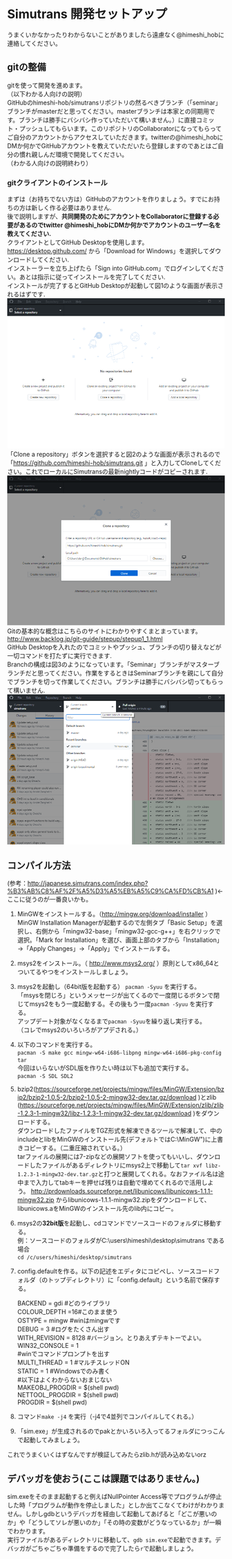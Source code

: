 # Simutrans 開発セットアップ

うまくいかなかったりわからないことがありましたら遠慮なく@himeshi_hobに連絡してください。

## gitの整備
gitを使って開発を進めます。  
（以下わかる人向けの説明）  
GitHubのhimeshi-hob/simutransリポジトリの然るべきブランチ（「seminar」ブランチがmasterだと思ってください。masterブランチは本家との同期用です。ブランチは勝手にバシバシ作っていただいて構いません。）に直接コミット・プッシュしてもらいます。このリポジトリのCollaboratorになってもらってご自分のアカウントからアクセスしていただきます。twitterの@himeshi_hobにDMか何かでGitHubアカウントを教えていただいたら登録しますのであとはご自分の慣れ親しんだ環境で開発してください。  
（わかる人向けの説明終わり）

### gitクライアントのインストール
まずは（お持ちでない方は）GitHubのアカウントを作りましょう。すでにお持ちの方は新しく作る必要はありません.  
後で説明しますが、**共同開発のためにアカウントをCollaboratorに登録する必要があるのでtwitter @himeshi_hobにDMか何かでアカウントのユーザー名を教えてください.**  
クライアントとしてGitHub Desktopを使用します。https://desktop.github.com/ から「Download for Windows」を選択してダウンロードしてください.  
インストーラーを立ち上げたら「Sign into GitHub.com」でログインしてください。あとは指示に従ってインストールを完了してください.  
インストールが完了するとGitHub Desktopが起動して図1のような画面が表示されるはずです.  
![図1](images/1.png "図1")  
「Clone a repository」ボタンを選択すると図2のような画面が表示されるので「https://github.com/himeshi-hob/simutrans.git 」と入力してCloneしてください。これでローカルにSimutransの最新nightlyコードがコピーされます.  
![図2](images/2.png "図2")  
Gitの基本的な概念はこちらのサイトにわかりやすくまとまっています。 http://www.backlog.jp/git-guide/stepup/stepup1_1.html  
GitHub Desktopを入れたのでコミットやプッシュ、ブランチの切り替えなどが一切コマンドを打たずに実行できます.  
Branchの構成は図3のようになっています。「Seminar」ブランチがマスターブランチだと思ってください。作業をするときはSeminarブランチを親にして自分でブランチを切って作業してください。ブランチは勝手にバシバシ切ってもらって構いません.  
![図3](images/3.png "図3")  

## コンパイル方法
(参考：http://japanese.simutrans.com/index.php?%B3%AB%C8%AF%2F%A5%D3%A5%EB%A5%C9%CA%FD%CB%A1 )←ここに従うのが一番良いかも。  
1. MinGWをインストールする。（http://mingw.org/download/installer ）  
MinGW Installation Managerが起動するので左側タブ「Basic Setup」を選択し、右側から「mingw32-base」「mingw32-gcc-g++」を右クリックで選択。「Mark for Installation」を選び、画面上部のタブから「Installation」→「Apply Changes」→「Apply」でインストールする。  
2. msys2をインストール。（ http://www.msys2.org/ ）原則としてx86_64とついてるやつをインストールしましょう。
3. msys2を起動し（64bit版を起動する） `pacman -Syuu` を実行する。  
「msysを閉じろ」というメッセージが出てくるので一度閉じるボタンで閉じてmsys2をもう一度起動する。その後もう一度`pacman -Syuu` を実行する。  
アップデート対象がなくなるまで`pacman -Syuu`を繰り返し実行する。  
（コレでmsys2のいろいろがアプデされる。）  
4. 以下のコマンドを実行する。  
`pacman -S make gcc mingw-w64-i686-libpng mingw-w64-i686-pkg-config tar`  
今回はいらないがSDL版を作りたい時は以下も追加で実行する。   
`pacman -S SDL SDL2`  
5. bzip2(https://sourceforge.net/projects/mingw/files/MinGW/Extension/bzip2/bzip2-1.0.5-2/bzip2-1.0.5-2-mingw32-dev.tar.gz/download )とzlib
(https://sourceforge.net/projects/mingw/files/MinGW/Extension/zlib/zlib-1.2.3-1-mingw32/libz-1.2.3-1-mingw32-dev.tar.gz/download )をダウンロードする。  
ダウンロードしたファイルをTGZ形式を解凍できるツールで解凍して、中のincludeとlibをMinGWのインストール先(デフォルトではC:\MinGW")に上書きコピーする。（二重圧縮されている。）  
tarファイルの展開には7-zipなどの展開ソフトを使ってもいいし、ダウンロードしたファイルがあるディレクトリにmsys2上で移動して`tar xvf libz-1.2.3-1-mingw32-dev.tar.gz`と打つと展開してくれる。なおファイル名は途中まで入力してtabキーを押せば残りは自動で埋めてくれるので活用しよう。
http://prdownloads.sourceforge.net/libunicows/libunicows-1.1.1-mingw32.zip からlibunicows-1.1.1-mingw32.zipをダウンロードして、 libunicows.aをMinGWのインストール先のlib内にコピー。  

5. msys2の**32bit版**を起動し、cdコマンドでソースコードのフォルダに移動する。  
例：ソースコードのフォルダがC:\users\himeshi\desktop\simutrans である場合  
`cd /c/users/himeshi/desktop/simutrans`  
5. config.defaultを作る。以下の記述をエディタにコピペし、ソースコードフォルダ（のトップディレクトリ）に「config.default」という名前で保存する。  

    BACKEND = gdi #どのライブラリ  
    COLOUR_DEPTH =16#このまま使う  
    OSTYPE = mingw #winはmingwです  
    DEBUG = 3 #ログをたくさん出す  
    WITH_REVISION = 8128 #バージョン。とりあえずテキトーでよい。  
    WIN32_CONSOLE = 1  
    #winでコマンドプロンプトを出す  
    MULTI_THREAD = 1 #マルチスレッドON  
    STATIC = 1 #Windowsでのみ書く  
    #以下はよくわからないおまじない  
    MAKEOBJ_PROGDIR = $(shell pwd)  
    NETTOOL_PROGDIR = $(shell pwd)  
    PROGDIR  = $(shell pwd)  
    
6. コマンド`make -j4` を実行（-j4で4並列でコンパイルしてくれる。）  
7. 「sim.exe」が生成されるのでpakとかいろいろ入ってるフォルダにつっこんで起動してみましょう。  
  
これでうまくいくはずなんですが検証してみたらzlib.hが読み込めないorz

## デバッガを使おう(ここは課題ではありません。)
sim.exeをそのまま起動すると例えばNullPointer Access等でプログラムが停止した時「プログラムが動作を停止しました」としか出てこなくてわけがわかりません。しかしgdbというデバッガを経由して起動してあげると「どこが悪いのか」や「どうしてソレが悪いのか」「その時の変数がどうなっているか」が一瞬でわかります。  
実行ファイルがあるディレクトリに移動して、`gdb sim.exe`で起動できます。デバッガがごちゃごちゃ準備をするので完了したら`r`で起動しましょう。
